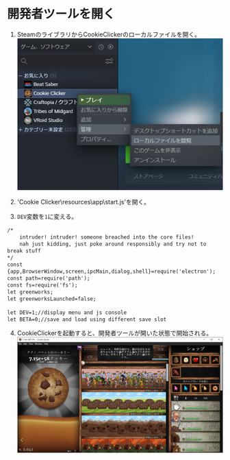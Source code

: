 #  開発者ツールを開く

1. SteamのライブラリからCookieClickerのローカルファイルを開く。
![img.png](src/img/devtool/img.png)

2. 'Cookie Clicker\resources\app\start.js'を開く。
   
3. `DEV`変数を`1`に変える。
```js{11}
/*
	intruder! intruder! someone breached into the core files!
	nah just kidding, just poke around responsibly and try not to break stuff
*/
const {app,BrowserWindow,screen,ipcMain,dialog,shell}=require('electron');
const path=require('path');
const fs=require('fs');
let greenworks;
let greenworksLaunched=false;

let DEV=1;//display menu and js console
let BETA=0;//save and load using different save slot
```
4. CookieClickerを起動すると、開発者ツールが開いた状態で開始される。
![img.png](src/img/devtool/img_1.png)
